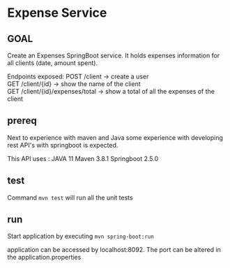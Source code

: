# Expense Service

## GOAL
Create an Expenses SpringBoot service. It holds expenses information for all
clients (date, amount spent).

Endpoints exposed:
POST /client → create a user  
GET /client/{id} → show the name of the client  
GET /client/{id}/expenses/total → show a total of all the expenses of the
client

## prereq
Next to experience with maven and Java some experience with developing rest API's with springboot is expected.   

This API uses :
JAVA 11
Maven 3.8.1
Springboot 2.5.0

## test
Command `mvn test` will run all the unit tests

## run
Start application by executing  `mvn spring-boot:run`

application can be accessed by localhost:8092.
The port can be altered in the application.properties
